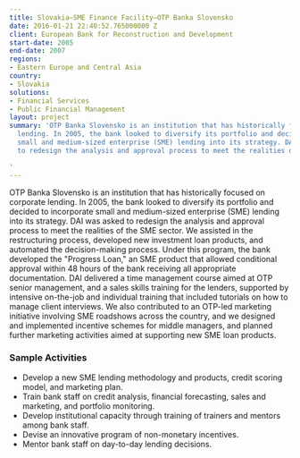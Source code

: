 ```yaml
---
title: Slovakia—SME Finance Facility—OTP Banka Slovensko
date: 2016-01-21 22:40:52.765000000 Z
client: European Bank for Reconstruction and Development
start-date: 2005
end-date: 2007
regions:
- Eastern Europe and Central Asia
country:
- Slovakia
solutions:
- Financial Services
- Public Financial Management
layout: project
summary: 'OTP Banka Slovensko is an institution that has historically focused on corporate
  lending. In 2005, the bank looked to diversify its portfolio and decided to incorporate
  small and medium-sized enterprise (SME) lending into its strategy. DAI was asked
  to redesign the analysis and approval process to meet the realities of the SME sector.

'
---
```


OTP Banka Slovensko is an institution that has historically focused on corporate lending. In 2005, the bank looked to diversify its portfolio and decided to incorporate small and medium-sized enterprise (SME) lending into its strategy. DAI was asked to redesign the analysis and approval process to meet the realities of the SME sector. We assisted in the restructuring process, developed new investment loan products, and automated the decision-making process. Under this program, the bank developed the "Progress Loan," an SME product that allowed conditional approval within 48 hours of the bank receiving all appropriate documentation. DAI delivered a time management course aimed at OTP senior management, and a sales skills training for the lenders, supported by intensive on-the-job and individual training that included tutorials on how to manage client interviews. We also contributed to an OTP-led marketing initiative involving SME roadshows across the country, and we designed and implemented incentive schemes for middle managers, and planned further marketing activities aimed at supporting new SME loan products.

###  Sample Activities

* Develop a new SME lending methodology and products, credit scoring model, and marketing plan.
* Train bank staff on credit analysis, financial forecasting, sales and marketing, and portfolio monitoring.
* Develop institutional capacity through training of trainers and mentors among bank staff.
* Devise an innovative program of non-monetary incentives.
* Mentor bank staff on day-to-day lending decisions.
